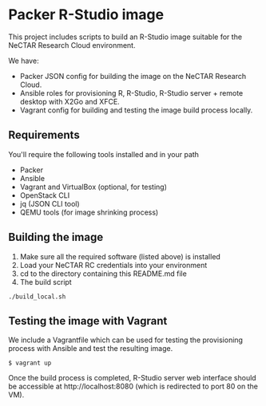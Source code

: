 # Packer R-Studio image

This project includes scripts to build an R-Studio image suitable for the NeCTAR Research Cloud environment.

We have:
 * Packer JSON config for building the image on the NeCTAR Research Cloud.
 * Ansible roles for provisioning R, R-Studio, R-Studio server + remote desktop with X2Go and XFCE.
 * Vagrant config for building and testing the image build process locally.

## Requirements

You'll require the following tools installed and in your path
 * Packer
 * Ansible
 * Vagrant and VirtualBox (optional, for testing)
 * OpenStack CLI
 * jq (JSON CLI tool)
 * QEMU tools (for image shrinking process)

## Building the image

 1. Make sure all the required software (listed above) is installed
 1. Load your NeCTAR RC credentials into your environment
 1. cd to the directory containing this README.md file
 1. The build script
```
./build_local.sh
```

## Testing the image with Vagrant

We include a Vagrantfile which can be used for testing the provisioning process with Ansible and test the resulting image.

```
$ vagrant up
```
Once the build process is completed, R-Studio server web interface should be accessible at http://localhost:8080 (which is redirected to port 80 on the VM).
